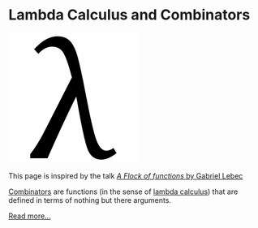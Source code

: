 # Lambda Calculus and Combinators

<img src="./favicon.svg" alt="Lambda" />

<p>This page is inspired by the talk <a href="https://www.youtube.com/watch?v=6BnVo7EHO_8"><em>A Flock of functions</em> by Gabriel Lebec</a></p>

<p>
<a href="https://plato.stanford.edu/entries/logic-combinatory/">Combinators</a> are functions (in the sense of <a href="https://plato.stanford.edu/entries/lambda-calculus/">lambda calculus</a>) that are defined in terms of nothing but there arguments.
</p>

<a href="https://static.laszlokorte.de/combinators/" title="Lambda Calculus and Combinators">Read more...</a>